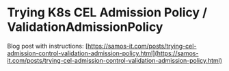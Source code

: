 # Trying K8s CEL Admission Policy / ValidationAdmissionPolicy

Blog post with instructions:
[https://samos-it.com/posts/trying-cel-admission-control-validation-admission-policy.html](https://samos-it.com/posts/trying-cel-admission-control-validation-admission-policy.html)

